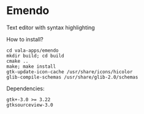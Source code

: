 Emendo
=======

Text editor with syntax highlighting

How to install?
````
cd vala-apps/emendo
mkdir build; cd build
cmake ..
make; make install
gtk-update-icon-cache /usr/share/icons/hicolor
glib-compile-schemas /usr/share/glib-2.0/schemas
````
Dependencies:
````
gtk+-3.0 >= 3.22
gtksourceview-3.0
````
